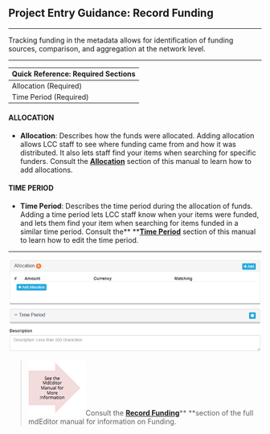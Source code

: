 ## Project Entry Guidance: Record Funding

---

Tracking funding in the metadata allows for identification of funding sources, comparison, and aggregation at the network level.

---

| **Quick Reference: Required Sections** |
| :--- |
| Allocation \(Required\) |
| Time Period \(Required\) |

#### **ALLOCATION**

* **Allocation**: Describes how the funds were allocated. Adding allocation allows LCC staff to see where funding came from and how it was distributed. It also lets staff find your items when searching for specific funders. Consult the [**Allocation**](/record/edit/record-funding/allocation.md) section of this manual to learn how to add allocations.

#### TIME PERIOD

* **Time Period**: Describes the time period during the allocation of funds. Adding a time period lets LCC staff know when your items were funded, and lets them find your item when searching for items funded in a similar time period. Consult the** **[**Time Period**](/record/edit/record-funding/time-period.md) section of this manual to learn how to edit the time period.

---

![](/assets/funding_window.png)

> ![](/assets/see_full_manual_for.png)Consult the [**Record Funding**](https://adiwg.gitbooks.io/mdeditor/content/record/edit/record-funding.html)** **section of the full mdEditor manual for information on Funding.



